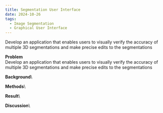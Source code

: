 ```yaml
---
title: Segmentation User Interface
date: 2024-10-26
tags:
  - Image Segmentation
  - Graphical User Interface
---
```


Develop an application that enables users to visually verify the accuracy of multiple 3D segmentations and make precise edits to the segmentations
<!--more-->

**Problem**\
Develop an application that enables users to visually verify the accuracy of multiple 3D segmentations and make precise edits to the segmentations

**Background**\

**Methods**\

**Result**\

**Discussion**\

